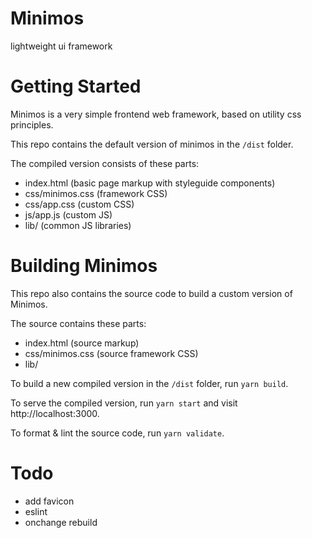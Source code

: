 # Minimos

lightweight ui framework

# Getting Started

Minimos is a very simple frontend web framework, based on utility css principles.

This repo contains the default version of minimos in the `/dist` folder.

The compiled version consists of these parts:

- index.html (basic page markup with styleguide components)
- css/minimos.css (framework CSS)
- css/app.css (custom CSS)
- js/app.js (custom JS)
- lib/ (common JS libraries)

# Building Minimos

This repo also contains the source code to build a custom version of Minimos.

The source contains these parts:

- index.html (source markup)
- css/minimos.css (source framework CSS)
- lib/

To build a new compiled version in the `/dist` folder, run `yarn build`.

To serve the compiled version, run `yarn start` and visit http://localhost:3000.

To format & lint the source code, run `yarn validate`.

# Todo

- add favicon
- eslint
- onchange rebuild
